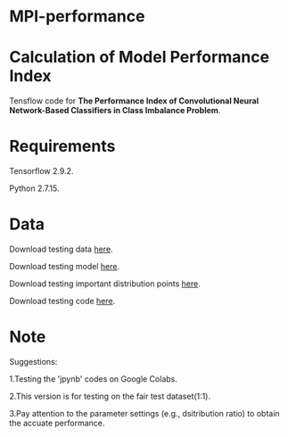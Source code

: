 # MPI-performance

# Calculation of Model Performance Index 

Tensflow code for **The Performance Index of Convolutional Neural Network-Based Classifiers in Class Imbalance Problem**.


# Requirements

Tensorflow 2.9.2.

Python 2.7.15.

# Data 

Download testing data [here](https://drive.google.com/file/d/1e2AVnBfvrup_QM8XL1TYb1vXSXafjhQy/view?usp=share_link "here").

Download testing model [here](https://drive.google.com/file/d/1RLOMIVEqHM3d5uV1ycSfbGFHVK7pP_dC/view?usp=share_link).

Download testing important distribution points [here](https://drive.google.com/file/d/1ra2a7BoLalXmVdNMSsgEKic6KpYoTcbS/view?usp=share_link).

Download testing code [here](https://drive.google.com/file/d/1jruwJV1v4WPYOpNjYLMlpdIcH8I6kZ8s/view?usp=share_link).



# Note

Suggestions: 

1.Testing the 'jpynb' codes on Google Colabs.

2.This version is for testing on the fair test dataset(1:1).

3.Pay attention to the parameter settings (e.g., dsitribution ratio) to obtain the accuate performance.
